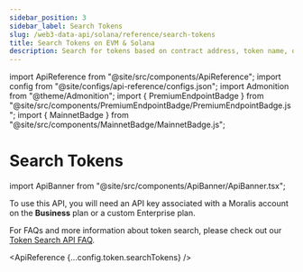 ```yaml
---
sidebar_position: 3
sidebar_label: Search Tokens
slug: /web3-data-api/solana/reference/search-tokens
title: Search Tokens on EVM & Solana
description: Search for tokens based on contract address, token name, or token symbol - EVM & Solana
---
```


import ApiReference from "@site/src/components/ApiReference";
import config from "@site/configs/api-reference/configs.json";
import Admonition from "@theme/Admonition";
import { PremiumEndpointBadge } from "@site/src/components/PremiumEndpointBadge/PremiumEndpointBadge.js";
import { MainnetBadge } from "@site/src/components/MainnetBadge/MainnetBadge.js";

# Search Tokens <MainnetBadge /> <PremiumEndpointBadge />

import ApiBanner from "@site/src/components/ApiBanner/ApiBanner.tsx";

<Admonition type="info" icon="💡" title="Premium Endpoint">
    <p>
      To use this API, you will need an API key associated with a Moralis 
      account on the <strong>Business</strong> plan or a custom Enterprise plan.
    </p>
    <p>
      For FAQs and more information about token search, please check out our <a href="/web3-data-api/evm/token-search">Token Search API FAQ</a>.
    </p>
</Admonition>

<ApiReference {...config.token.searchTokens} />
